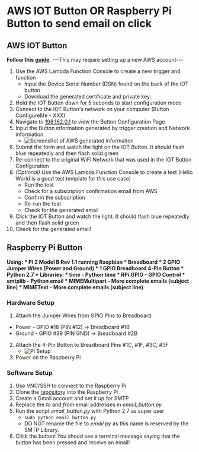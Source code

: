 # AWS IOT Button OR Raspberry Pi Button to send email on click

## AWS IOT Button
**Follow this [guide](https://docs.aws.amazon.com/iot/latest/developerguide/iot-device-sdk-node.html)**.
---This may require setting up a new AWS account---
1. Use the AWS Lambda Function Console to create a new trigger and function
   * Input the Device Serial Number (DSN) found on the back of the IOT button
   * Download the generated certificate and private key
2. Hold the IOT Button down for 5 seconds to start configuration mode
3. Connect to the IOT Button's network on your computer (Button ConfigureMe - XXX)
4. Navigate to [198.162.0.1](198.162.0.1) to view the Button Configuration Page
5. Input the Button information generated by trigger creation and Network information
   * ![Screenshot of AWS generated information](https://github.com/Bravelemming/PushingAWSIotButton/images/IOTButtonInfo.png "AWS generated information")
6. Submit the form and watch the light on the IOT Button. It should flash blue repeatedly and then flash solid green
7. Re-connect to the original WiFi Network that was used in the IOT Button Configuration
8. *(Optional)* Use the AWS Lambda Function Console to create a test (Hello World is a good test template for this use case)
   * Run the test
   * Check for a subscription confirmation email from AWS
   * Confirm the subscription
   * Re-run the test
   * Check for the generated email
9. Click the IOT Button and watch the light. It should flash blue repeatedly and then flash solid green
10. Check for the generated email!

## Raspberry Pi Button
**Using: * Pi 2 Model B Rev 1.1 running Raspbian
         * Breadboard
         * 2 GPIO Jumper Wires (Power and Ground)
         * 1 GPIO Breadboard 4-Pin Button
         * Python 2.7
         * Libraries:
            * time - Python time
            * RPi.GPIO - GPIO Control
            * smtplib - Python email
            * MIMEMultipart - More complete emails (subject line)
            * MIMEText - More complete emails (subject line)**

### Hardware Setup
1. Attach the Jumper Wires from GPIO Pins to Breadboard
  * Power - GPIO \#18 (PIN \#12) -> Breadboard \#1B
  * Ground - GPIO \#39 (PIN GND) -> Breadboard \#2B
2. Attach the 4-Pin Button to Breadboard Pins \#1C, \#1F, \#3C, \#3F
   * ![Pi Setup](https://github.com/Bravelemming/PushingAWSIotButton/images/PiSetup.jpg "Pi Setup")
3. Power on the Raspberry Pi

### Software Setup
1. Use VNC/SSH to connect to the Raspberry Pi
2. Clone the [repository](https://github.com/Bravelemming/PushingAWSIotButton) into the Raspberry Pi
3. Create a Gmail account and set it up for SMTP
5. Replace the *to* and *from* email addresses in *email_button.py*
3. Run the script *email_button.py* with Python 2.7 as super user
   * `sudo python email_button.py`
   * DO NOT rename the file to *email.py* as this name is reserved by the SMTP Library.
4. Click the button! You shoud see a terminal message saying that the button has been pressed and receive an email!
